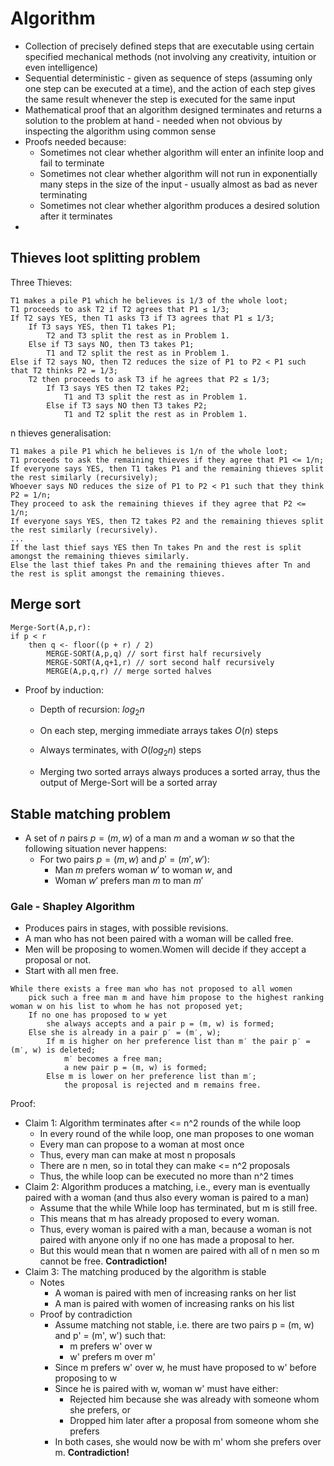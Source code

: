 # Algorithm

- Collection of precisely defined steps that are executable using certain specified mechanical methods (not involving any creativity, intuition or even intelligence)
- Sequential deterministic - given as sequence of steps (assuming only one step can be executed at a time), and the action of each step gives the same result whenever the step is executed for the same input
- Mathematical proof that an algorithm designed terminates and returns a solution to the problem at hand - needed when not obvious by inspecting the algorithm using common sense
- Proofs needed because:
  - Sometimes not clear whether algorithm will enter an infinite loop and fail to terminate
  - Sometimes not clear whether algorithm will not run in exponentially many steps in the size of the input - usually almost as bad as never terminating
  - Sometimes not clear whether algorithm produces a desired solution after it terminates
- 

## Thieves loot splitting problem

Three Thieves:

```pseudocode
T1 makes a pile P1 which he believes is 1/3 of the whole loot;
T1 proceeds to ask T2 if T2 agrees that P1 ≤ 1/3;
If T2 says YES, then T1 asks T3 if T3 agrees that P1 ≤ 1/3;
	If T3 says YES, then T1 takes P1;
		T2 and T3 split the rest as in Problem 1.
	Else if T3 says NO, then T3 takes P1;
		T1 and T2 split the rest as in Problem 1.
Else if T2 says NO, then T2 reduces the size of P1 to P2 < P1 such that T2 thinks P2 = 1/3;
	T2 then proceeds to ask T3 if he agrees that P2 ≤ 1/3;
		If T3 says YES then T2 takes P2;
			T1 and T3 split the rest as in Problem 1.
		Else if T3 says NO then T3 takes P2;
			T1 and T2 split the rest as in Problem 1.
```

n thieves generalisation:

```pseudocode
T1 makes a pile P1 which he believes is 1/n of the whole loot;
T1 proceeds to ask the remaining thieves if they agree that P1 <= 1/n;
If everyone says YES, then T1 takes P1 and the remaining thieves split the rest similarly (recursively);
Whoever says NO reduces the size of P1 to P2 < P1 such that they think P2 = 1/n;
They proceed to ask the remaining thieves if they agree that P2 <= 1/n;
If everyone says YES, then T2 takes P2 and the remaining thieves split the rest similarly (recursively).
...
If the last thief says YES then Tn takes Pn and the rest is split amongst the remaining thieves similarly.
Else the last thief takes Pn and the remaining thieves after Tn and the rest is split amongst the remaining thieves.
```





## Merge sort

```pseudocode
Merge-Sort(A,p,r):
if p < r
	then q <- floor((p + r) / 2)
		MERGE-SORT(A,p,q) // sort first half recursively
		MERGE-SORT(A,q+1,r) // sort second half recursively
		MERGE(A,p,q,r) // merge sorted halves
```

- Proof by induction:

  - Depth of recursion: $log_2n$
  - On each step, merging immediate arrays takes $O(n)$ steps
  - Always terminates, with $O(log_2n)$ steps

  - Merging two sorted arrays always produces a sorted array, thus the output of Merge-Sort will be a sorted array



## Stable matching problem

- A set of $n$ pairs $p = (m, w)$ of a man $m$ and a woman $w$ so that the following situation never happens:
  - For two pairs $p = (m,w)$ and $p′ = (m′,w′)$:
    - Man $m$ prefers woman $w′$ to woman $w$, and
    - Woman $w′$ prefers man $m$ to man $m′$

### Gale - Shapley Algorithm

- Produces pairs in stages, with possible revisions.
- A man who has not been paired with a woman will be called free.
- Men will be proposing to women.Women will decide if they accept a proposal or not.
- Start with all men free.

```pseudocode
While there exists a free man who has not proposed to all women
	pick such a free man m and have him propose to the highest ranking woman w on his list to whom he has not proposed yet;
	If no one has proposed to w yet
		she always accepts and a pair p = (m, w) is formed;
	Else she is already in a pair p′ = (m′, w);
		If m is higher on her preference list than m′ the pair p′ = (m′, w) is deleted;
			m′ becomes a free man;
			a new pair p = (m, w) is formed;
		Else m is lower on her preference list than m′;
			the proposal is rejected and m remains free.
```

Proof:

- Claim 1: Algorithm terminates after <= n^2 rounds of the while loop
  - In every round of the while loop, one man proposes to one woman
  - Every man can propose to a woman at most once
  - Thus, every man can make at most n proposals
  - There are n men, so in total they can make <= n^2 proposals
  - Thus, the while loop can be executed no more than n^2 times
- Claim 2: Algorithm produces a matching, i.e., every man is eventually paired with a woman (and thus also every woman is paired to a man)
  - Assume that the while While loop has terminated, but m is still free.
  - This means that m has already proposed to every woman.
  - Thus, every woman is paired with a man, because a woman is not paired with anyone only if no one has made a proposal to her.
  - But this would mean that n women are paired with all of n men so m cannot be free. **Contradiction!**
- Claim 3: The matching produced by the algorithm is stable
  - Notes
    - A woman is paired with men of increasing ranks on her list
    - A man is paired with women of increasing ranks on his list
  - Proof by contradiction
    - Assume matching not stable, i.e. there are two pairs p = (m, w) and p' = (m', w') such that:
      - m prefers w' over w
      - w' prefers m over m'
    - Since m prefers w' over w, he must have proposed to w' before proposing to w
    - Since he is paired with w, woman w' must have either:
      - Rejected him because she was already with someone whom she prefers, or
      - Dropped him later after a proposal from someone whom she prefers
    - In both cases, she would now be with m' whom she prefers over m. **Contradiction!**













